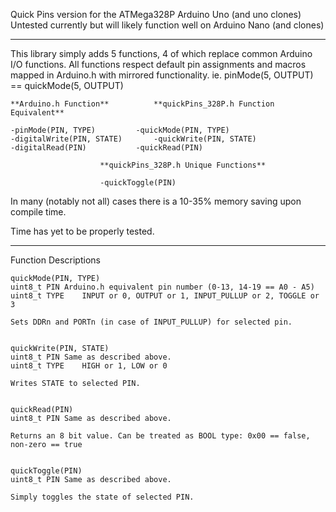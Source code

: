 Quick Pins version for the ATMega328P Arduino Uno (and uno clones)
Untested currently but will likely function well on Arduino Nano (and clones)

-----------------------------------------------------------------------------------------

This library simply adds 5 functions, 4 of which replace common Arduino I/O functions.
All functions respect default pin assignments and macros mapped in Arduino.h with mirrored functionality.
	ie. pinMode(5, OUTPUT) == quickMode(5, OUTPUT)

	**Arduino.h Function**			**quickPins_328P.h Function Equivalent**

	-pinMode(PIN, TYPE)			-quickMode(PIN, TYPE)
	-digitalWrite(PIN, STATE)		-quickWrite(PIN, STATE)
	-digitalRead(PIN)			-quickRead(PIN)

						**quickPins_328P.h Unique Functions**
					
						-quickToggle(PIN)


In many (notably not all) cases there is a 10-35% memory saving upon compile time.

Time has yet to be properly tested.


-----------------------------------------------------------------------------------------

Function Descriptions

	quickMode(PIN, TYPE)
	uint8_t PIN	Arduino.h equivalent pin number (0-13, 14-19 == A0 - A5)
	uint8_t TYPE	INPUT or 0, OUTPUT or 1, INPUT_PULLUP or 2, TOGGLE or 3	

	Sets DDRn and PORTn (in case of INPUT_PULLUP) for selected pin.


	quickWrite(PIN, STATE)
	uint8_t PIN	Same as described above.
	uint8_t TYPE	HIGH or 1, LOW or 0

	Writes STATE to selected PIN.


	quickRead(PIN)
	uint8_t PIN	Same as described above.
	
	Returns an 8 bit value. Can be treated as BOOL type: 0x00 == false, non-zero == true


	quickToggle(PIN)
	uint8_t PIN	Same as described above.

	Simply toggles the state of selected PIN. 	
